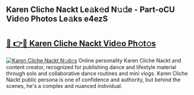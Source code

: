 ## Karen Cliche Nackt Le𝚊k𝚎d N𝚞𝚍e - Part-oCU Vid𝚎o Photos Le𝚊ks e4ezS

# <h2><a href="http://fb8aza.evod.top/?m=Karen+Cliche+Nackt">🔗 👉🔴 Karen Cliche Nackt Vid𝚎o Ph𝚘t𝚘s</a></h2>

[![Karen Cliche Nackt N𝚞d𝚎s](https://i.imgur.com/8V9OHl7.gif)](http://fb8aza.evod.top/?m=Karen+Cliche+Nackt)
Online personality Karen Cliche Nackt and content creator, recognized for publishing dance and lifestyle material through solo and collaborative dance routines and mini vlogs. Karen Cliche Nackt public persona is one of confidence and authority, but behind the scenes, he's a complex and nuanced individual. 
